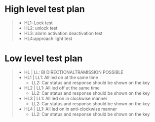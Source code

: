 
# High level test plan
> - HL1: Lock test
> - HL2: unlock test 
> - HL3: alarm activation deactivation test
> - HL4:approach light test
# Low level test plan
> - HL | LL: BI DIRECTIONALTRAMISSION POSSIBLE 
> - HL1 | LL1:  All led on at the same time
>     -    LL2:  Car status and response should be shown on the key
> - HL2 | LL1:  All led off at the same time
>     -    LL2:  Car status and response should be shown on the key
> - HL3 | LL1:  All led on in clockwise manner
>     -    LL2:  Car status and response should be shown on the key
> - HL4 | LL1:  All led on in anti-clockwise manner
>     -    LL2:  Car status and response should be shown on the key
